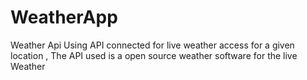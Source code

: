 # WeatherApp
Weather Api Using API connected for live weather access for a given location , The API used is a open source weather software for the live Weather 
